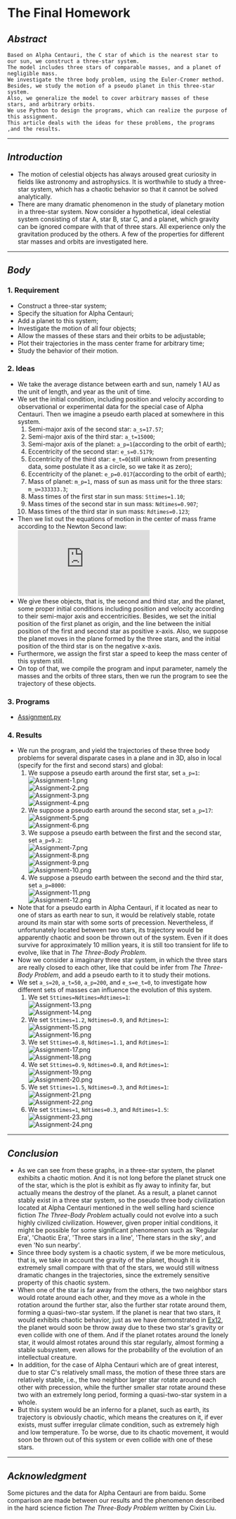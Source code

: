 # **The Final Homework**



## *Abstract*
    Based on Alpha Centauri, the C star of which is the nearest star to our sun, we construct a three-star system.
    The model includes three stars of comparable masses, and a planet of negligible mass.
    We investigate the three body problem, using the Euler-Cromer method. 
    Besides, we study the motion of a pseudo planet in this three-star system.
    Also, we generalize the model to cover arbitrary masses of these stars, and arbitrary orbits.
    We use Python to design the programs, which can realize the purpose of this assignment. 
    This article deals with the ideas for these problems, the programs ,and the results.

---

## *Introduction*
 - The motion of celestial objects has always aroused great curiosity in fields like astronomy and astrophysics. It is worthwhile to study a three-star system, which has a chaotic behavior so that it cannot be solved analytically.
 - There are many dramatic phenomenon in the study of planetary motion in a three-star system. Now consider a hypothetical, ideal celestial system consisting of star A, star B, star C, and a planet, which gravity can be ignored compare with that of three stars. All experience only the gravitation produced by the others. A few of the properties for different star masses and orbits are investigated here.

---

## *Body*
### 1. Requirement
 - Construct a three-star system;
 - Specify the situation for Alpha Centauri;
 - Add a planet to this system;
 - Investigate the motion of all four objects;
 - Allow the masses of these stars and their orbits to be adjustable;
 - Plot their trajectories in the mass center frame for arbitrary time;
 - Study the behavior of their motion.


### 2. Ideas
 - We take the average distance between earth and sun, namely 1 AU as the unit of length, and year as the unit of time.
 - We set the initial condition, including position and velocity according to observational or experimental data for the special case of Alpha Centauri. Then we imagine a pseudo earth placed at somewhere in this system.
    1. Semi-major axis of the second star: `a_s=17.57`;
    2. Semi-major axis of the third star: `a_t=15000`;
    3. Semi-major axis of the planet: `a_p=1`(according to the orbit of earth);
    4. Eccentricity of the second star: `e_s=0.5179`;
    5. Eccentricity of the third star: `e_t=0`(still unknown from presenting data, some postulate it as a circle, so we take it as zero);
    6. Eccentricity of the planet: `e_p=0.017`(according to the orbit of earth);
    7. Mass of planet: `m_p=1`, mass of sun as mass unit for the three stars: `m_u=333333.3`;
    8. Mass times of the first star in sun mass: `Sttimes=1.10`;
    9. Mass times of the second star in sun mass: `Ndtimes=0.907`;
    10. Mass times of the third star in sun mass: `Rdtimes=0.123`;
 - Then we list out the equations of motion in the center of mass frame according to the Newton Second law: <br>![](http://latex.codecogs.com/gif.latex?%5C%5C%5Cfrac%7Bd%5E%7B2%7D%5Cvec%7Br%7D_%7BF%7D%7D%7Bdt%5E%7B2%7D%7D%3D-%5Cfrac%7BGM_%7BS%7D%7D%7Br_%7BFS%7D%5E%7B3%7D%7D%5Cvec%7Br%7D_%7BFS%7D-%5Cfrac%7BGM_%7BT%7D%7D%7Br_%7BFT%7D%5E%7B3%7D%7D%5Cvec%7Br%7D_%7BFT%7D%20%5C%5C%5Cfrac%7Bd%5E%7B2%7D%5Cvec%7Br%7D_%7BS%7D%7D%7Bdt%5E%7B2%7D%7D%3D-%5Cfrac%7BGM_%7BF%7D%7D%7Br_%7BSF%7D%5E%7B3%7D%7D%5Cvec%7Br%7D_%7BSF%7D-%5Cfrac%7BGM_%7BT%7D%7D%7Br_%7BST%7D%5E%7B3%7D%7D%5Cvec%7Br%7D_%7BST%7D%20%5C%5C%5Cfrac%7Bd%5E%7B2%7D%5Cvec%7Br%7D_%7BT%7D%7D%7Bdt%5E%7B2%7D%7D%3D-%5Cfrac%7BGM_%7BF%7D%7D%7Br_%7BTF%7D%5E%7B3%7D%7D%5Cvec%7Br%7D_%7BTF%7D-%5Cfrac%7BGM_%7BS%7D%7D%7Br_%7BTS%7D%5E%7B3%7D%7D%5Cvec%7Br%7D_%7BTS%7D%20%5C%5C%5Cfrac%7Bd%5E%7B2%7D%5Cvec%7Br%7D_%7BP%7D%7D%7Bdt%5E%7B2%7D%7D%3D-%5Cfrac%7BGM_%7BF%7D%7D%7Br_%7BPF%7D%5E%7B3%7D%7D%5Cvec%7Br%7D_%7BPF%7D-%5Cfrac%7BGM_%7BS%7D%7D%7Br_%7BPS%7D%5E%7B3%7D%7D%5Cvec%7Br%7D_%7BPS%7D-%5Cfrac%7BGM_%7BT%7D%7D%7Br_%7BPT%7D%5E%7B3%7D%7D%5Cvec%7Br%7D_%7BPT%7D)
 - We give these objects, that is, the second and third star, and the planet, some proper initial conditions including position and velocity according to their semi-major axis and eccentricities. Besides, we set the initial position of the first planet as origin, and the line between the initial position of the first and second star as positive x-axis. Also, we suppose the planet moves in the plane formed by the three stars, and the initial position of the third star is on the negative x-axis.
 - Furthermore, we assign the first star a speed to keep the mass center of this system still.
 - On top of that, we compile the program and input parameter, namely the masses and the orbits of three stars, then we run the program to see the trajectory of these objects.


### 3. Programs
 - [Assignment.py](https://github.com/lipu02/computationalphysics_N2014301020076/blob/master/Final%20Homework/Program.py)


### 4. Results
 - We run the program, and yield the trajectories of these three body problems for several disparate cases in a plane and in 3D, also in local (specify for the first and second stars) and global: 
    1. We suppose a pseudo earth around the first star, set `a_p=1`: <br> ![Assignment-1.png](https://github.com/lipu02/computationalphysics_N2014301020076/blob/master/Final%20Homework/Assignment-1.png) <br> ![Assignment-2.png](https://github.com/lipu02/computationalphysics_N2014301020076/blob/master/Final%20Homework/Assignment-2.png) <br> ![Assignment-3.png](https://github.com/lipu02/computationalphysics_N2014301020076/blob/master/Final%20Homework/Assignment-3.png) <br> ![Assignment-4.png](https://github.com/lipu02/computationalphysics_N2014301020076/blob/master/Final%20Homework/Assignment-4.png)
    2. We suppose a pseudo earth around the second star, set `a_p=17`: <br> ![Assignment-5.png](https://github.com/lipu02/computationalphysics_N2014301020076/blob/master/Final%20Homework/Assignment-5.png) <br> ![Assignment-6.png](https://github.com/lipu02/computationalphysics_N2014301020076/blob/master/Final%20Homework/Assignment-6.png)
    3. We suppose a pseudo earth between the first and the second star, set `a_p=9.2`: <br> ![Assignment-7.png](https://github.com/lipu02/computationalphysics_N2014301020076/blob/master/Final%20Homework/Assignment-7.png) <br> ![Assignment-8.png](https://github.com/lipu02/computationalphysics_N2014301020076/blob/master/Final%20Homework/Assignment-8.png) <br> ![Assignment-9.png](https://github.com/lipu02/computationalphysics_N2014301020076/blob/master/Final%20Homework/Assignment-9.png) <br> ![Assignment-10.png](https://github.com/lipu02/computationalphysics_N2014301020076/blob/master/Final%20Homework/Assignment-10.png)
    4. We suppose a pseudo earth between the second and the third star, set `a_p=8000`: <br> ![Assignment-11.png](https://github.com/lipu02/computationalphysics_N2014301020076/blob/master/Final%20Homework/Assignment-11.png) <br> ![Assignment-12.png](https://github.com/lipu02/computationalphysics_N2014301020076/blob/master/Final%20Homework/Assignment-12.png)
 - Note that for a pseudo earth in Alpha Centauri, if it located as near to one of stars as earth near to sun, it would be relatively stable, rotate around its main star with some sorts of precession. Nevertheless, if unfortunately located between two stars, its trajectory would be apparently chaotic and soon be thrown out of the system. Even if it does survive for approximately 10 million years, it is still too transient for life to evolve, like that in *The Three-Body Problem*.
 - Now we consider a imaginary three star system, in which the three stars are really closed to each other, like that could be infer from *The Three-Body Problem*, and add a pseudo earth to it to study their motions.
 - We set `a_s=20`, `a_t=50`, `a_p=200`, and `e_s=e_t=0`, to investigate how different sets of masses can influence the evolution of this system.
    1. We set `Sttimes=Ndtimes=Rdtimes=1`: <br> ![Assignment-13.png](https://github.com/lipu02/computationalphysics_N2014301020076/blob/master/Final%20Homework/Assignment-13.png) <br> ![Assignment-14.png](https://github.com/lipu02/computationalphysics_N2014301020076/blob/master/Final%20Homework/Assignment-14.png)
    2. We set `Sttimes=1.2`, `Ndtimes=0.9`, and `Rdtimes=1`: <br> ![Assignment-15.png](https://github.com/lipu02/computationalphysics_N2014301020076/blob/master/Final%20Homework/Assignment-15.png) <br> ![Assignment-16.png](https://github.com/lipu02/computationalphysics_N2014301020076/blob/master/Final%20Homework/Assignment-16.png)
    3. We set `Sttimes=0.8`, `Ndtimes=1.1`, and `Rdtimes=1`: <br> ![Assignment-17.png](https://github.com/lipu02/computationalphysics_N2014301020076/blob/master/Final%20Homework/Assignment-17.png) <br> ![Assignment-18.png](https://github.com/lipu02/computationalphysics_N2014301020076/blob/master/Final%20Homework/Assignment-18.png)
    4. We set `Sttimes=0.9`, `Ndtimes=0.8`, and `Rdtimes=1`: <br> ![Assignment-19.png](https://github.com/lipu02/computationalphysics_N2014301020076/blob/master/Final%20Homework/Assignment-19.png) <br> ![Assignment-20.png](https://github.com/lipu02/computationalphysics_N2014301020076/blob/master/Final%20Homework/Assignment-20.png)
    5. We set `Sttimes=1.5`, `Ndtimes=0.3`, and `Rdtimes=1`: <br> ![Assignment-21.png](https://github.com/lipu02/computationalphysics_N2014301020076/blob/master/Final%20Homework/Assignment-21.png) <br> ![Assignment-22.png](https://github.com/lipu02/computationalphysics_N2014301020076/blob/master/Final%20Homework/Assignment-22.png)
    6. We set `Sttimes=1`, `Ndtimes=0.3`, and `Rdtimes=1.5`: <br> ![Assignment-23.png](https://github.com/lipu02/computationalphysics_N2014301020076/blob/master/Final%20Homework/Assignment-23.png) <br> ![Assignment-24.png](https://github.com/lipu02/computationalphysics_N2014301020076/blob/master/Final%20Homework/Assignment-24.png)
 
---

## *Conclusion*
 - As we can see from these graphs, in a three-star system, the planet exhibits a chaotic motion. And it is not long before the planet struck one of the star, which is the plot is exhibit as fly away to infinity far, but actually means the destroy of the planet. As a result, a planet cannot stably exist in a three star system, so the pseudo three body civilization located at Alpha Centauri mentioned in the well selling hard science fiction *The Three-Body Problem* actually could not evolve into a such highly civilized civilization. However, given proper initial conditions, it might be possible for some significant phenomenon such as 'Regular Era', 'Chaotic Era', 'Three stars in a line', 'There stars in the sky', and even 'No sun nearby'.
 - Since three body system is a chaotic system, if we be more meticulous, that is, we take in account the gravity of the planet, though it is extremely small compare with that of the stars, we would still witness dramatic changes in the trajectories, since the extremely sensitive property of this chaotic system.
 - When one of the star is far away from the others, the two neighbor stars would rotate around each other, and they move as a whole in the rotation around the further star, also the further star rotate around them, forming a quasi-two-star system. If the planet is near that two stars, it would exhibits chaotic behavior, just as we have demonstrated in [Ex12](https://github.com/2013301020135/computationalphysics_N2013301020135/blob/master/Chapter-4/Exercise-12/Homework%2012.md), the planet would soon be throw away due to these two star's gravity or even collide with one of them. And if the planet rotates around the lonely star, it would almost rotates around this star regularly, almost forming a stable subsystem, even allows for the probability of the evolution of an intellectual creature.
 - In addition, for the case of Alpha Centauri which are of great interest, due to star C's relatively small mass, the motion of these three stars are relatively stable, i.e., the two neighbor larger star rotate around each other with precession, while the further smaller star rotate around these two with an extremely long period, forming a quasi-two-star system in a whole.
 - But this system would be an inferno for a planet, such as earth, its trajectory is obviously chaotic, which means the creatures on it, if ever exists, must suffer irregular climate condition, such as extremely high and low temperature. To be worse, due to its chaotic movement, it would soon be thrown out of this system or even collide with one of these stars.
     
---

## *Acknowledgment*
   Some pictures and the data for Alpha Centauri are from baidu. Some comparison are made between our results and the phenomenon described in the hard science fiction *The Three-Body Problem* written by Cixin Liu.



